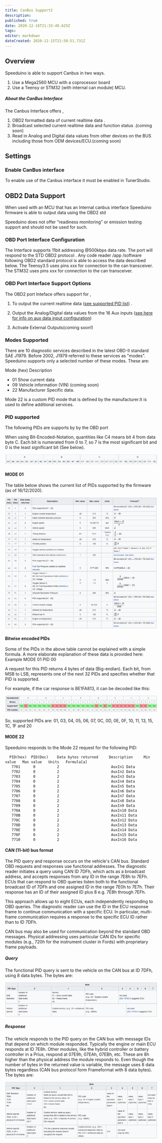 ```yaml
---
title: CanBus Support2
description: 
published: true
date: 2020-12-16T21:33:49.625Z
tags: 
editor: markdown
dateCreated: 2020-12-15T21:58:51.731Z
---
```


Overview
--------

Speeduino is able to support Canbus in two ways.

1. Use a Mega2560 MCU with a coprocessor board
2. Use a Teensy or STM32 (with internal can module) MCU.

##### About the CanBus Interface
The Canbus Interface offers ,

  1. OBD2 formatted data of current realtime data .
  2. Broadcast selected current realtime data and function status .(coming soon)
  3. Read in Analog and Digital data values from other devices on the BUS including those from OEM devices/ECU.(coming soon)

Settings
--------

### Enable CanBus interface

To enable use of the Canbus interface it must be enabled in TunerStudio.




## OBD2 Data Support

When used with an MCU that has an Internal canbus interface Speeduino firmware is able to output data using the OBD2 std 

Speeduino does not offer “readiness monitoring” or emission testing support and should not be used for such.

### OBD Port Interface Configuration 

The Interface supports 11bit addressing @500kbps data rate.
The port will respond to the STD OBD2 protocol .
Any code reader /app /software following OBD2 standard protocol is able to access the data described below.
The Teensy3.5 uses pins xxx for connection to the can transceiver.
The STM32 uses pins xxx for connection to the can transceiver.

### OBD Port Interface Support Options

The OBD2 port Inteface offers support for ,

   1. To output the current realtime data ([see supported PID list](CanBus_Support2#PID_supported"wikilink")) . 
   
   2. Output the Analog/Digital data values from the 16 Aux inputs ([see here for info on aux data input configuration](/en/configuration/Auxillary_IO_Configuration))
   3. Activate External Outputs(coming soon!)

### Modes Supported
 There are 10 diagnostic services described in the latest OBD-II standard SAE J1979. Before 2002, J1979 referred to these services as "modes". Speeduino supports only a selected number of these modes. These are:

Mode (hex) 	Description
- 01   Show current data
- 09   Vehicle information (VIN)  (coming soon)
- 22   Manufacturer Specific data.

Mode 22 is a custom PID mode that is defined by the manufacturer.It is used to define additional services.

### PID supported

The following PIDs are supports by by the OBD port

When using Bit-Encoded-Notation, quantities like C4 means bit 4 from data byte C. Each bit is numerated from 0 to 7, so 7 is the most significant bit and 0 is the least significant bit (See below).

![bit_notation1.png](/bit_notation1.png)

#### MODE 01

The table below shows the current list of PIDs supported by the firmware (as of 16/12/2020).

![pid_support_list.png](/pid_support_list.png)

#### Bitwise encoded PIDs

Some of the PIDs in the above table cannot be explained with a simple formula. A more elaborate explanation of these data is provided here:
Example MODE 01 PID 00

A request for this PID returns 4 bytes of data (Big-endian). Each bit, from MSB to LSB, represents one of the next 32 PIDs and specifies whether that PID is supported.

For example, if the car response is BE1FA813, it can be decoded like this:

![bit_encoded1.png](/bit_encoded1.png)

So, supported PIDs are: 01, 03, 04, 05, 06, 07, 0C, 0D, 0E, 0F, 10, 11, 13, 15, 1C, 1F and 20 

#### MODE 22

Speeduino responds to the Mode 22 request for the following PID: 


 	  PID(hex)  PID(Dec) 	Data bytes returned 	Description 	Min value 	Max value 	Units 	Formula[a]
       7701      0 	        2 	                     AuxIn1 Data   
       7702      0          2                        AuxIn2 Data
       7703      0 	        2 	                     AuxIn3 Data   
       7704      0          2                        AuxIn4 Data
       7705      0 	        2 	                     AuxIn5 Data   
       7706      0          2                        AuxIn6 Data
       7707      0 	        2 	                     AuxIn7 Data   
       7708      0          2                        AuxIn8 Data
       7709      0 	        2 	                     AuxIn9 Data   
       770A      0          2                        AuxIn10 Data
       770B      0 	        2 	                     AuxIn11 Data
       770C      0          2                        AuxIn12 Data
       770D      0 	        2 	                     AuxIn13 Data 
       770E      0          2                        AuxIn14 Data
       770F      0 	        2 	                     AuxIn15 Data 
       7710      0          2                        AuxIn16 Data


#### CAN (11-bit) bus format

The PID query and response occurs on the vehicle's CAN bus. Standard OBD requests and responses use functional addresses. The diagnostic reader initiates a query using CAN ID 7DFh, which acts as a broadcast address, and accepts responses from any ID in the range 7E8h to 7EFh. ECUs that can respond to OBD queries listen both to the functional broadcast ID of 7DFh and one assigned ID in the range 7E0h to 7E7h. Their response has an ID of their assigned ID plus 8 e.g. 7E8h through 7EFh.

This approach allows up to eight ECUs, each independently responding to OBD queries. The diagnostic reader can use the ID in the ECU response frame to continue communication with a specific ECU. In particular, multi-frame communication requires a response to the specific ECU ID rather than to ID 7DFh.

CAN bus may also be used for communication beyond the standard OBD messages. Physical addressing uses particular CAN IDs for specific modules (e.g., 720h for the instrument cluster in Fords) with proprietary frame payloads.

##### Query

The functional PID query is sent to the vehicle on the CAN bus at ID 7DFh, using 8 data bytes. The bytes are:

![11bit_query.png](/11bit_query.png)

##### Response

The vehicle responds to the PID query on the CAN bus with message IDs that depend on which module responded. Typically the engine or main ECU responds at ID 7E8h. Other modules, like the hybrid controller or battery controller in a Prius, respond at 07E9h, 07EAh, 07EBh, etc. These are 8h higher than the physical address the module responds to. Even though the number of bytes in the returned value is variable, the message uses 8 data bytes regardless (CAN bus protocol form Frameformat with 8 data bytes). The bytes are:

![11bit_response.png](/11bit_response.png)



 







